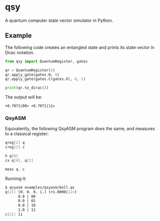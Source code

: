 # qsy
A quantum computer state vector simulator in Python.

## Example
The following code creates an entangled state and prints its state vector in
Dirac notation.
```python
from qsy import QuantumRegister, gates

qr = QuantumRegister(2)
qr.apply_gate(gates.H, 0)
qr.apply_gate(gates.C(gates.X), 0, 1)

print(qr.to_dirac())
```
The output will be:
```
+0.7071|00> +0.7071|11>
```

### QsyASM
Equivalently, the following QsyASM program does the same, and measures to a
classical register:
```asm
qreg[2] q
creg[2] c

h q[0]
cx q[0], q[1]

meas q, c
```
Running it:
```bash
$ qsyasm examples/qsyasm/bell.qs
q[2]: [0. 0. 0. 1.] (+1.0000|11>)
      0.0 | 00
      0.0 | 01
      0.0 | 10
      1.0 | 11
c[2]: 11
```

